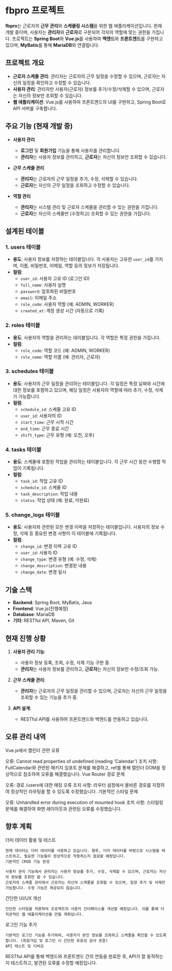 # fbpro 프로젝트

**fbpro**는 근로자의 **근무 관리**와 **스케줄링 시스템**을 위한 웹 애플리케이션입니다. 현재 개발 중이며, 사용자는 **관리자**와 **근로자**로 구분되어 각자의 역할에 맞는 권한을 가집니다. 프로젝트는 **Spring Boot**와 **Vue.js**를 사용하여 **백엔드**와 **프론트엔드**를 구현하고 있으며, **MyBatis**를 통해 **MariaDB**와 연결됩니다.

## 프로젝트 개요

- **근로자 스케줄 관리**: 관리자는 근로자의 근무 일정을 수정할 수 있으며, 근로자는 자신의 일정을 확인하고 수정할 수 있습니다.
- **사용자 관리**: 관리자만 사용자(근로자) 정보를 추가/수정/삭제할 수 있으며, 근로자는 자신의 정보만 조회할 수 있습니다.
- **웹 애플리케이션**: Vue.js를 사용하여 프론트엔드의 UI를 구현하고, Spring Boot로 API 서버를 구축합니다.

## 주요 기능 (현재 개발 중)

- **사용자 관리**
  - **로그인** 및 **회원가입** 기능을 통해 사용자를 관리합니다.
  - **관리자**는 사용자 정보를 관리하고, **근로자**는 자신의 정보만 조회할 수 있습니다.

- **근무 스케줄 관리**
  - **관리자**는 근로자의 근무 일정을 추가, 수정, 삭제할 수 있습니다.
  - **근로자**는 자신의 근무 일정을 조회하고 수정할 수 있습니다.

- **역할 관리**
  - **관리자**는 시스템 관리 및 근로자 스케줄을 관리할 수 있는 권한을 가집니다.
  - **근로자**는 자신의 스케줄만 (수정하고) 조회할 수 있는 권한을 가집니다.

## 설계된 테이블

### 1. **users 테이블**
- **용도**: 사용자 정보를 저장하는 테이블입니다. 각 사용자는 고유한 `user_id`를 가지며, 이름, 비밀번호, 이메일, 역할 등의 정보가 저장됩니다.
- **컬럼**:
  - `user_id`: 사용자 고유 ID (로그인 ID)
  - `full_name`: 사용자 실명
  - `password`: 암호화된 비밀번호
  - `email`: 이메일 주소
  - `role_code`: 사용자 역할 (예: ADMIN, WORKER)
  - `created_at`: 계정 생성 시간 (자동으로 기록)

### 2. **roles 테이블**
- **용도**: 사용자의 역할을 관리하는 테이블입니다. 각 역할은 특정 권한을 가집니다.
- **컬럼**:
  - `role_code`: 역할 코드 (예: ADMIN, WORKER)
  - `role_name`: 역할 이름 (예: 관리자, 근로자)

### 3. **schedules 테이블**
- **용도**: 사용자의 근무 일정을 관리하는 테이블입니다. 각 일정은 특정 날짜와 시간에 대한 정보를 포함하고 있으며, 해당 일정은 사용자의 역할에 따라 추가, 수정, 삭제가 가능합니다.
- **컬럼**:
  - `schedule_id`: 스케줄 고유 ID
  - `user_id`: 사용자의 ID 
  - `start_time`: 근무 시작 시간
  - `end_time`: 근무 종료 시간
  - `shift_type`: 근무 유형 (예: 오전, 오후)

### 4. **tasks 테이블**
- **용도**: 스케줄에 포함된 작업을 관리하는 테이블입니다. 각 근무 시간 동안 수행할 작업이 기록됩니다.
- **컬럼**:
  - `task_id`: 작업 고유 ID
  - `schedule_id`: 스케줄 ID 
  - `task_description`: 작업 내용
  - `status`: 작업 상태 (예: 완료, 미완료)

### 5. **change_logs 테이블**
- **용도**: 사용자와 관련된 모든 변경 이력을 저장하는 테이블입니다. 사용자의 정보 수정, 삭제 등 중요한 변경 사항이 이 테이블에 기록됩니다.
- **컬럼**:
  - `change_id`: 변경 이력 고유 ID
  - `user_id`: 사용자 ID 
  - `change_type`: 변경 유형 (예: 수정, 삭제)
  - `change_description`: 변경된 내용
  - `change_date`: 변경 일시

## 기술 스택

- **Backend**: Spring Boot, MyBatis, Java
- **Frontend**: Vue.js(진행예정)
- **Database**: MariaDB
- **기타**: RESTful API, Maven, Git

## 현재 진행 상황

1. **사용자 관리 기능**:
   - 사용자 정보 등록, 조회, 수정, 삭제 기능 구현 중.
   - **관리자**는 사용자 정보를 관리하고, **근로자**는 자신의 정보만 수정/조회 가능.

2. **근무 스케줄 관리**:
   - **관리자**는 근로자의 근무 일정을 관리할 수 있으며, 근로자는 자신의 근무 일정을 조회할 수 있는 기능을 추가 중.

3. **API 설계**:
   - RESTful API를 사용하여 프론트엔드와 백엔드를 연동하고 있습니다.

## 오류 관리 내역
Vue.js에서 캘린더 관련 오류

  오류: Cannot read properties of undefined (reading 'Calendar')
  조치 사항: FullCalendar와 관련된 패키지 임포트 문제를 해결하고, ref를 통해 캘린더 DOM을 정상적으로 참조하여 오류를 해결했습니다.
  Vue Router 경로 문제
  
  오류: 경로 /users에 대한 매칭 오류
  조치 사항: 라우터 설정에서 올바른 경로를 지정하여 정상적인 라우팅을 할 수 있도록 수정했습니다.
  기본적인 스타일 문제
  
  오류: Unhandled error during execution of mounted hook
  조치 사항: 스타일링 문제를 해결하여 화면 레이아웃과 관련된 오류를 수정했습니다.



## 향후 계획
  더미 데이터 활용 및 테스트
  
    현재 데이터는 더미 데이터를 사용하고 있습니다. 향후, 더미 데이터를 바탕으로 시스템을 테스트하고, 필요한 기능들이 정상적으로 작동하는지 점검할 예정입니다.
    기본적인 CRUD 기능 완성
    
    사용자 관리 기능에서 관리자는 사용자 정보를 추가, 수정, 삭제할 수 있으며, 근로자는 자신의 정보를 조회만 할 수 있습니다.
    근로자의 스케줄 관리에서 근로자는 자신의 스케줄을 조회할 수 있으며, 일정 추가 및 삭제만 가능합니다. 수정 기능은 제공되지 않습니다.
  
  간단한 UI/UX 개선
  
    간단한 스타일을 적용하여 프로젝트의 사용자 인터페이스를 개선할 예정입니다. 이를 통해 더 직관적인 웹 애플리케이션을 만들 계획입니다.
  
  로그인 기능 추가
  
    기본적인 로그인 기능을 추가하여, 사용자가 본인 정보를 조회하고 스케줄을 확인할 수 있도록 합니다. (회원가입 및 로그인 시 간단한 유효성 검사 포함)
    API 테스트 및 디버깅
    
  RESTful API를 통해 백엔드와 프론트엔드 간의 연동을 완료한 후, API가 잘 동작하는지 테스트하고, 발견된 오류를 수정할 예정입니다.
